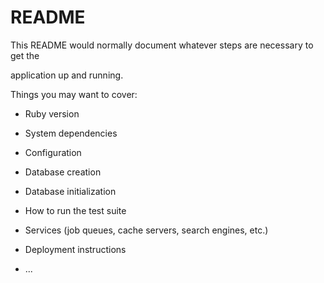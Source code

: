 # README

This README would normally document whatever steps are necessary to get the                         

application up and running.          

Things you may want to cover:                                                                            
                                          
* Ruby version                      
          
* System dependencies                                                              
                                            
* Configuration                   
                  
* Database creation        
    
* Database initialization          

* How to run the test suite

* Services (job queues, cache servers, search engines, etc.)

* Deployment instructions
  
* ...
